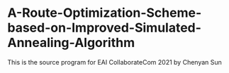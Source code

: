 # A-Route-Optimization-Scheme-based-on-Improved-Simulated-Annealing-Algorithm
This is the source program for EAI CollaborateCom 2021 by Chenyan Sun
